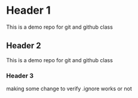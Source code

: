 # Header 1
This is a demo repo for git and github class

## Header 2
This is a demo repo for git and github class

### Header 3

making some change to verify .ignore works or not